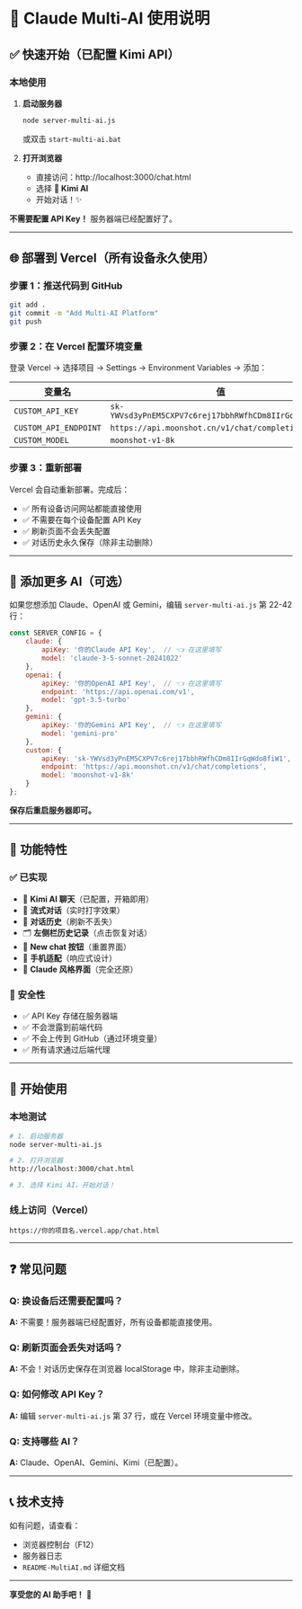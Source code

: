 # 🌟 Claude Multi-AI 使用说明

## ✅ 快速开始（已配置 Kimi API）

### **本地使用**
1. **启动服务器**
   ```bash
   node server-multi-ai.js
   ```
   或双击 `start-multi-ai.bat`

2. **打开浏览器**
   - 直接访问：http://localhost:3000/chat.html
   - 选择 **🌙 Kimi AI**
   - 开始对话！✨

**不需要配置 API Key！** 服务器端已经配置好了。

---

## 🌐 部署到 Vercel（所有设备永久使用）

### **步骤 1：推送代码到 GitHub**
```bash
git add .
git commit -m "Add Multi-AI Platform"
git push
```

### **步骤 2：在 Vercel 配置环境变量**
登录 Vercel → 选择项目 → Settings → Environment Variables → 添加：

| 变量名 | 值 |
|--------|-----|
| `CUSTOM_API_KEY` | `sk-YWVsd3yPnEM5CXPV7c6rej17bbhRWfhCDm8IIrGqWdo8fiW1` |
| `CUSTOM_API_ENDPOINT` | `https://api.moonshot.cn/v1/chat/completions` |
| `CUSTOM_MODEL` | `moonshot-v1-8k` |

### **步骤 3：重新部署**
Vercel 会自动重新部署。完成后：
- ✅ 所有设备访问网站都能直接使用
- ✅ 不需要在每个设备配置 API Key
- ✅ 刷新页面不会丢失配置
- ✅ 对话历史永久保存（除非主动删除）

---

## 🔑 添加更多 AI（可选）

如果您想添加 Claude、OpenAI 或 Gemini，编辑 `server-multi-ai.js` 第 22-42 行：

```javascript
const SERVER_CONFIG = {
    claude: {
        apiKey: '你的Claude API Key',  // 👈 在这里填写
        model: 'claude-3-5-sonnet-20241022'
    },
    openai: {
        apiKey: '你的OpenAI API Key',  // 👈 在这里填写
        endpoint: 'https://api.openai.com/v1',
        model: 'gpt-3.5-turbo'
    },
    gemini: {
        apiKey: '你的Gemini API Key',  // 👈 在这里填写
        model: 'gemini-pro'
    },
    custom: {
        apiKey: 'sk-YWVsd3yPnEM5CXPV7c6rej17bbhRWfhCDm8IIrGqWdo8fiW1',  // 已配置
        endpoint: 'https://api.moonshot.cn/v1/chat/completions',
        model: 'moonshot-v1-8k'
    }
};
```

**保存后重启服务器即可。**

---

## 📱 功能特性

### ✅ **已实现**
- 🌙 **Kimi AI 聊天**（已配置，开箱即用）
- 💬 **流式对话**（实时打字效果）
- 📝 **对话历史**（刷新不丢失）
- 🗂️ **左侧栏历史记录**（点击恢复对话）
- 🔄 **New chat 按钮**（重置界面）
- 📱 **手机适配**（响应式设计）
- 🎨 **Claude 风格界面**（完全还原）

### 🔐 **安全性**
- ✅ API Key 存储在服务器端
- ✅ 不会泄露到前端代码
- ✅ 不会上传到 GitHub（通过环境变量）
- ✅ 所有请求通过后端代理

---

## 🚀 开始使用

### **本地测试**
```bash
# 1. 启动服务器
node server-multi-ai.js

# 2. 打开浏览器
http://localhost:3000/chat.html

# 3. 选择 Kimi AI，开始对话！
```

### **线上访问（Vercel）**
```
https://你的项目名.vercel.app/chat.html
```

---

## ❓ 常见问题

### **Q: 换设备后还需要配置吗？**
**A:** 不需要！服务器端已经配置好，所有设备都能直接使用。

### **Q: 刷新页面会丢失对话吗？**
**A:** 不会！对话历史保存在浏览器 localStorage 中，除非主动删除。

### **Q: 如何修改 API Key？**
**A:** 编辑 `server-multi-ai.js` 第 37 行，或在 Vercel 环境变量中修改。

### **Q: 支持哪些 AI？**
**A:** Claude、OpenAI、Gemini、Kimi（已配置）。

---

## 📞 技术支持

如有问题，请查看：
- 浏览器控制台（F12）
- 服务器日志
- `README-MultiAI.md` 详细文档

---

**享受您的 AI 助手吧！** 🎉
